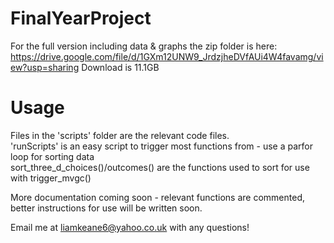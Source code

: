 # FinalYearProject

For the full version including data & graphs the zip folder is here:
https://drive.google.com/file/d/1GXm12UNW9_JrdzjheDVfAUi4W4favamg/view?usp=sharing
Download is 11.1GB

# Usage
Files in the 'scripts' folder are the relevant code files.  
'runScripts' is an easy script to trigger most functions from - use a parfor loop for sorting data  
sort_three_d_choices()/outcomes() are the functions used to sort for use with trigger_mvgc()

More documentation coming soon - relevant functions are commented, better instructions for use will be written soon.

Email me at liamkeane6@yahoo.co.uk with any questions!

